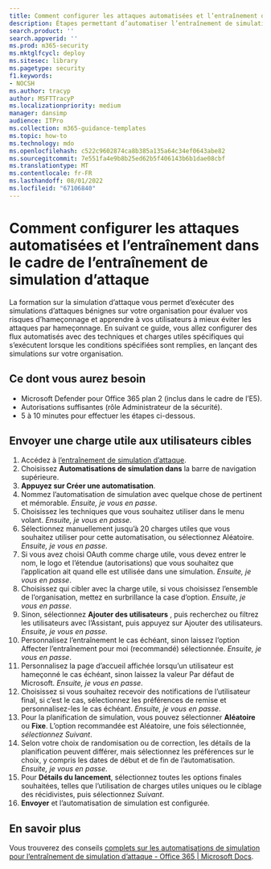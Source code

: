 ```yaml
---
title: Comment configurer les attaques automatisées et l’entraînement dans le cadre de l’entraînement de simulation d’attaque
description: Étapes permettant d’automatiser l’entraînement de simulation d’attaque et d’envoyer une charge utile aux utilisateurs cibles. En suivant ce guide, vous allez apprendre à créer des flux d’attaque automatisés avec des techniques et charges utiles spécifiques.
search.product: ''
search.appverid: ''
ms.prod: m365-security
ms.mktglfcycl: deploy
ms.sitesec: library
ms.pagetype: security
f1.keywords:
- NOCSH
ms.author: tracyp
author: MSFTTracyP
ms.localizationpriority: medium
manager: dansimp
audience: ITPro
ms.collection: m365-guidance-templates
ms.topic: how-to
ms.technology: mdo
ms.openlocfilehash: c522c9602874ca8b385a135a64c34ef0643abe82
ms.sourcegitcommit: 7e551fa4e9b8b25ed62b5f406143b6b1dae08cbf
ms.translationtype: MT
ms.contentlocale: fr-FR
ms.lasthandoff: 08/01/2022
ms.locfileid: "67106840"
---
```

# <a name="how-to-setup-automated-attacks-and-training-within-attack-simulation-training"></a>Comment configurer les attaques automatisées et l’entraînement dans le cadre de l’entraînement de simulation d’attaque

La formation sur la simulation d’attaque vous permet d’exécuter des simulations d’attaques bénignes sur votre organisation pour évaluer vos risques d’hameçonnage et apprendre à vos utilisateurs à mieux éviter les attaques par hameçonnage. En suivant ce guide, vous allez configurer des flux automatisés avec des techniques et charges utiles spécifiques qui s’exécutent lorsque les conditions spécifiées sont remplies, en lançant des simulations sur votre organisation.

## <a name="what-youll-need"></a>Ce dont vous aurez besoin

- Microsoft Defender pour Office 365 plan 2 (inclus dans le cadre de l’E5).
- Autorisations suffisantes (rôle Administrateur de la sécurité).
- 5 à 10 minutes pour effectuer les étapes ci-dessous.

## <a name="send-a-payload-to-target-users"></a>Envoyer une charge utile aux utilisateurs cibles

1. Accédez à [l’entraînement de simulation d’attaque](https://security.microsoft.com/attacksimulator).
1. Choisissez **Automatisations de simulation dans** la barre de navigation supérieure.
1. **Appuyez sur Créer une automatisation**.
1. Nommez l’automatisation de simulation avec quelque chose de pertinent et mémorable. *Ensuite, je vous en passe*.
1. Choisissez les techniques que vous souhaitez utiliser dans le menu volant. *Ensuite, je vous en passe*.
1. Sélectionnez manuellement jusqu’à 20 charges utiles que vous souhaitez utiliser pour cette automatisation, ou sélectionnez Aléatoire. *Ensuite, je vous en passe*.
1. Si vous avez choisi OAuth comme charge utile, vous devez entrer le nom, le logo et l’étendue (autorisations) que vous souhaitez que l’application ait quand elle est utilisée dans une simulation. *Ensuite, je vous en passe*.
1. Choisissez qui cibler avec la charge utile, si vous choisissez l’ensemble de l’organisation, mettez en surbrillance la case d’option. *Ensuite, je vous en passe*.
1. Sinon, sélectionnez **Ajouter des utilisateurs** , puis recherchez ou filtrez les utilisateurs avec l’Assistant, puis appuyez sur Ajouter des utilisateurs. *Ensuite, je vous en passe*.
1. Personnalisez l’entraînement le cas échéant, sinon laissez l’option Affecter l’entraînement pour moi (recommandé) sélectionnée. *Ensuite, je vous en passe*.
1. Personnalisez la page d’accueil affichée lorsqu’un utilisateur est hameçonné le cas échéant, sinon laissez la valeur Par défaut de Microsoft. *Ensuite, je vous en passe*.
1. Choisissez si vous souhaitez recevoir des notifications de l’utilisateur final, si c’est le cas, sélectionnez les préférences de remise et personnalisez-les le cas échéant. *Ensuite, je vous en passe*.
1. Pour la planification de simulation, vous pouvez sélectionner **Aléatoire** ou **Fixe**. L’option recommandée est Aléatoire, une fois sélectionnée, *sélectionnez Suivant*.
1. Selon votre choix de randomisation ou de correction, les détails de la planification peuvent différer, mais sélectionnez les préférences sur le choix, y compris les dates de début et de fin de l’automatisation. *Ensuite, je vous en passe*.
1. Pour **Détails du lancement**, sélectionnez toutes les options finales souhaitées, telles que l’utilisation de charges utiles uniques ou le ciblage des récidivistes, puis sélectionnez *Suivant*.
1. **Envoyer** et l’automatisation de simulation est configurée.

## <a name="learn-more"></a>En savoir plus

Vous trouverez des conseils [complets sur les automatisations de simulation pour l’entraînement de simulation d’attaque - Office 365 | Microsoft Docs](../../office-365-security/attack-simulation-training-simulation-automations.md).
